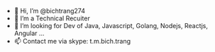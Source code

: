- 👋 Hi, I’m @bichtrang274
- 👀 I’m a Technical Recuiter
- 💞️ I’m looking for Dev of Java, Javascript, Golang, Nodejs, Reactjs, Angular ...
- 📫 Contact me via skype: t.m.bich.trang

<!---
bichtrang274/bichtrang274 is a ✨ special ✨ repository because its `README.md` (this file) appears on your GitHub profile.
You can click the Preview link to take a look at your changes.
--->
